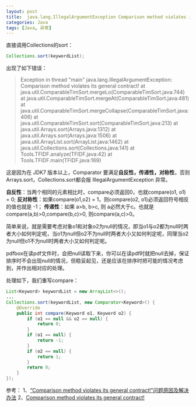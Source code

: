 ```yaml
---
layout: post
title:  java.lang.IllegalArgumentException Comparison method violates its general contract!异常分析及解决办法
categories: Java
tags: [Java, 异常]
---
```


直接调用Collections的sort：
```java
Collections.sort(keywordList);
```
出现了如下错误：
> Exception in thread "main" java.lang.IllegalArgumentException: Comparison method violates its general contract!
	at java.util.ComparableTimSort.mergeLo(ComparableTimSort.java:744)
	at java.util.ComparableTimSort.mergeAt(ComparableTimSort.java:481)
	at java.util.ComparableTimSort.mergeCollapse(ComparableTimSort.java:406)
	at java.util.ComparableTimSort.sort(ComparableTimSort.java:213)
	at java.util.Arrays.sort(Arrays.java:1312)
	at java.util.Arrays.sort(Arrays.java:1506)
	at java.util.ArrayList.sort(ArrayList.java:1462)
	at java.util.Collections.sort(Collections.java:141)
	at Tools.TFIDF.analyze(TFIDF.java:42)
	at Tools.TFIDF.main(TFIDF.java:169)


这是因为在 JDK7 版本以上，Comparator 要满足**自反性，传递性，对称性**，否则 Arrays.sort，Collections.sort都会报 IllegalArgumentException 异常。

**自反性**：当两个相同的元素相比时，compare必须返回0，也就compare(o1, o1) = 0;
**反对称性**：如果compare(o1,o2) = 1，则compare(o2, o1)必须返回符号相反的值也就是 -1；
**传递性**：如果 a>b, b>c, 则 a必然大于c。也就是compare(a,b)>0,compare(b,c)>0, 则compare(a,c)>0。

简单来说，就是需要考虑对象o1和对象o2为null的情况，即当o1与o2都为null时两者大小如何判定呢，当o1为null但o2不为null时两者大小又如何判定呢，同理当o2为null但o1不为null时两者大小又如何判定呢。

pdfbox在读pdf文件时，会把null读取下来，你可以在读pdf时就把null去掉，保证排序时不会出现null的情况，但稳妥起见，还是应该在排序时把可能的情况考虑到，并作出相对应的处理。

处理如下，我们重写compare：
```java
List<Keyword> keywordList = new ArrayList<>();
...
Collections.sort(keywordList, new Comparator<Keyword>() {
    @Override
    public int compare(Keyword o1, Keyword o2) {
        if (o1 == null && o2 == null) {
            return 0;
        }
        if (o1 == null) {
            return -1;
        }
        if (o2 == null) {
            return 1;
        }
        return 0;
    }
});
```
参考：
1、[“Comparison method violates its general contract!”问题原因及解决办法](https://blog.csdn.net/samur2/article/details/109231250)
2、[Comparison method violates its general contract!](https://www.cnblogs.com/firstdream/p/7204067.html)